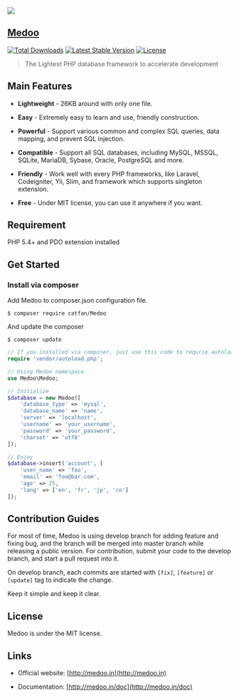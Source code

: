 ![](https://cloud.githubusercontent.com/assets/1467904/19835326/ca62bc36-9ebd-11e6-8b37-7240d76319cd.png)

## [Medoo](http://medoo.in)

[![Total Downloads](https://poser.pugx.org/catfan/medoo/downloads)](https://packagist.org/packages/catfan/medoo)
[![Latest Stable Version](https://poser.pugx.org/catfan/medoo/v/stable)](https://packagist.org/packages/catfan/medoo)
[![License](https://poser.pugx.org/catfan/medoo/license)](https://packagist.org/packages/catfan/medoo)

> The Lightest PHP database framework to accelerate development

## Main Features

* **Lightweight** - 26KB around with only one file.

* **Easy** - Extremely easy to learn and use, friendly construction.

* **Powerful** - Support various common and complex SQL queries, data mapping, and prevent SQL injection.

* **Compatible** - Support all SQL databases, including MySQL, MSSQL, SQLite, MariaDB, Sybase, Oracle, PostgreSQL and more.

* **Friendly** - Work well with every PHP frameworks, like Laravel, Codeigniter, Yii, Slim, and framework which supports singleton extension.

* **Free** - Under MIT license, you can use it anywhere if you want.

## Requirement

PHP 5.4+ and PDO extension installed

## Get Started

### Install via composer

Add Medoo to composer.json configuration file.
```
$ composer require catfan/Medoo
```

And update the composer
```
$ composer update
```

```php
// If you installed via composer, just use this code to requrie autoloader on the top of your projects.
require 'vendor/autoload.php';

// Using Medoo namespace
use Medoo\Medoo;

// Initialize
$database = new Medoo([
    'database_type' => 'mysql',
    'database_name' => 'name',
    'server' => 'localhost',
    'username' => 'your_username',
    'password' => 'your_password',
    'charset' => 'utf8'
]);

// Enjoy
$database->insert('account', [
    'user_name' => 'foo',
    'email' => 'foo@bar.com',
    'age' => 25,
    'lang' => ['en', 'fr', 'jp', 'cn']
]);
```

## Contribution Guides

For most of time, Medoo is using develop branch for adding feature and fixing bug, and the branch will be merged into master branch while releasing a public version. For contribution, submit your code to the develop branch, and start a pull request into it.

On develop branch, each commits are started with `[fix]`, `[feature]` or `[update]` tag to indicate the change.

Keep it simple and keep it clear.

## License

Medoo is under the MIT license.

## Links

* Official website: [http://medoo.in](http://medoo.in)

* Documentation: [http://medoo.in/doc](http://medoo.in/doc)